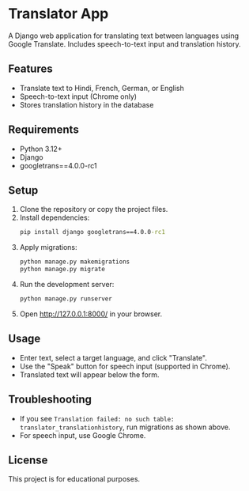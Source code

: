 # Translator App

A Django web application for translating text between languages using Google Translate. Includes speech-to-text input and translation history.

## Features
- Translate text to Hindi, French, German, or English
- Speech-to-text input (Chrome only)
- Stores translation history in the database

## Requirements
- Python 3.12+
- Django
- googletrans==4.0.0-rc1

## Setup
1. Clone the repository or copy the project files.
2. Install dependencies:
   ```cmd
   pip install django googletrans==4.0.0-rc1
   ```
3. Apply migrations:
   ```cmd
   python manage.py makemigrations
   python manage.py migrate
   ```
4. Run the development server:
   ```cmd
   python manage.py runserver
   ```
5. Open http://127.0.0.1:8000/ in your browser.

## Usage
- Enter text, select a target language, and click "Translate".
- Use the "Speak" button for speech input (supported in Chrome).
- Translated text will appear below the form.

## Troubleshooting
- If you see `Translation failed: no such table: translator_translationhistory`, run migrations as shown above.
- For speech input, use Google Chrome.

## License
This project is for educational purposes.
